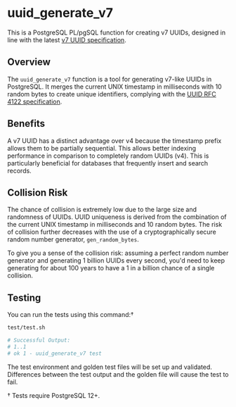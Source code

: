 # uuid_generate_v7

This is a PostgreSQL PL/pgSQL function for creating v7 UUIDs, designed in line with the latest [v7 UUID specification](https://www.ietf.org/archive/id/draft-peabody-dispatch-new-uuid-format-01.html#name-uuidv7-layout-and-bit-order).

## Overview

The `uuid_generate_v7` function is a tool for generating v7-like UUIDs in PostgreSQL. It merges the current UNIX timestamp in milliseconds with 10 random bytes to create unique identifiers, complying with the [UUID RFC 4122 specification](https://datatracker.ietf.org/doc/html/rfc4122#section-4).

## Benefits

A v7 UUID has a distinct advantage over v4 because the timestamp prefix allows them to be partially sequential. This allows better indexing performance in comparison to completely random UUIDs (v4). This is particularly beneficial for databases that frequently insert and search records.

## Collision Risk

The chance of collision is extremely low due to the large size and randomness of UUIDs. UUID uniqueness is derived from the combination of the current UNIX timestamp in milliseconds and 10 random bytes. The risk of collision further decreases with the use of a cryptographically secure random number generator, `gen_random_bytes`.

To give you a sense of the collision risk: assuming a perfect random number generator and generating 1 billion UUIDs every second, you'd need to keep generating for about 100 years to have a 1 in a billion chance of a single collision.

## Testing

You can run the tests using this command:†

```bash
test/test.sh

# Successful Output:
# 1..1
# ok 1 - uuid_generate_v7 test
```

The test environment and golden test files will be set up and validated. Differences between the test output and the golden file will cause the test to fail.

† Tests require PostgreSQL 12+.
